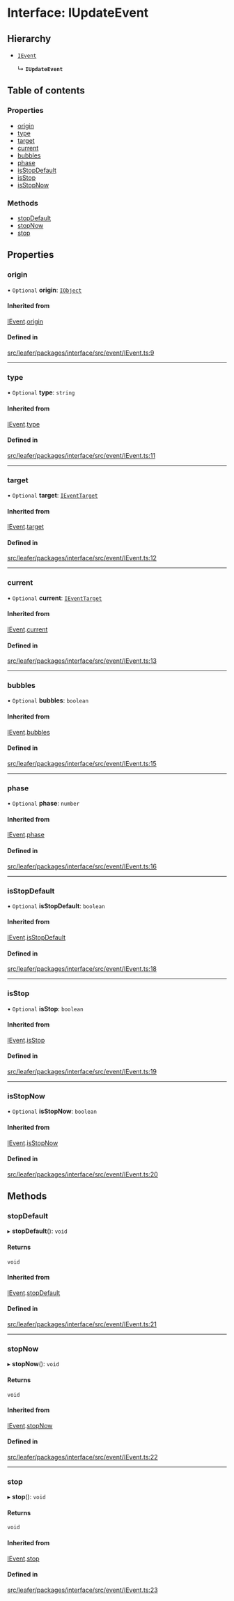 # Interface: IUpdateEvent

## Hierarchy

- [`IEvent`](IEvent.md)

  ↳ **`IUpdateEvent`**

## Table of contents

### Properties

- [origin](IUpdateEvent.md#origin)
- [type](IUpdateEvent.md#type)
- [target](IUpdateEvent.md#target)
- [current](IUpdateEvent.md#current)
- [bubbles](IUpdateEvent.md#bubbles)
- [phase](IUpdateEvent.md#phase)
- [isStopDefault](IUpdateEvent.md#isstopdefault)
- [isStop](IUpdateEvent.md#isstop)
- [isStopNow](IUpdateEvent.md#isstopnow)

### Methods

- [stopDefault](IUpdateEvent.md#stopdefault)
- [stopNow](IUpdateEvent.md#stopnow)
- [stop](IUpdateEvent.md#stop)

## Properties

### origin

• `Optional` **origin**: [`IObject`](IObject.md)

#### Inherited from

[IEvent](IEvent.md).[origin](IEvent.md#origin)

#### Defined in

[src/leafer/packages/interface/src/event/IEvent.ts:9](https://github.com/leaferjs/leafer/blob/95ff07e0d4def3c18ac6ce3fa51ec0d271dffaae/packages/interface/src/event/IEvent.ts#L9)

___

### type

• `Optional` **type**: `string`

#### Inherited from

[IEvent](IEvent.md).[type](IEvent.md#type)

#### Defined in

[src/leafer/packages/interface/src/event/IEvent.ts:11](https://github.com/leaferjs/leafer/blob/95ff07e0d4def3c18ac6ce3fa51ec0d271dffaae/packages/interface/src/event/IEvent.ts#L11)

___

### target

• `Optional` **target**: [`IEventTarget`](IEventTarget.md)

#### Inherited from

[IEvent](IEvent.md).[target](IEvent.md#target)

#### Defined in

[src/leafer/packages/interface/src/event/IEvent.ts:12](https://github.com/leaferjs/leafer/blob/95ff07e0d4def3c18ac6ce3fa51ec0d271dffaae/packages/interface/src/event/IEvent.ts#L12)

___

### current

• `Optional` **current**: [`IEventTarget`](IEventTarget.md)

#### Inherited from

[IEvent](IEvent.md).[current](IEvent.md#current)

#### Defined in

[src/leafer/packages/interface/src/event/IEvent.ts:13](https://github.com/leaferjs/leafer/blob/95ff07e0d4def3c18ac6ce3fa51ec0d271dffaae/packages/interface/src/event/IEvent.ts#L13)

___

### bubbles

• `Optional` **bubbles**: `boolean`

#### Inherited from

[IEvent](IEvent.md).[bubbles](IEvent.md#bubbles)

#### Defined in

[src/leafer/packages/interface/src/event/IEvent.ts:15](https://github.com/leaferjs/leafer/blob/95ff07e0d4def3c18ac6ce3fa51ec0d271dffaae/packages/interface/src/event/IEvent.ts#L15)

___

### phase

• `Optional` **phase**: `number`

#### Inherited from

[IEvent](IEvent.md).[phase](IEvent.md#phase)

#### Defined in

[src/leafer/packages/interface/src/event/IEvent.ts:16](https://github.com/leaferjs/leafer/blob/95ff07e0d4def3c18ac6ce3fa51ec0d271dffaae/packages/interface/src/event/IEvent.ts#L16)

___

### isStopDefault

• `Optional` **isStopDefault**: `boolean`

#### Inherited from

[IEvent](IEvent.md).[isStopDefault](IEvent.md#isstopdefault)

#### Defined in

[src/leafer/packages/interface/src/event/IEvent.ts:18](https://github.com/leaferjs/leafer/blob/95ff07e0d4def3c18ac6ce3fa51ec0d271dffaae/packages/interface/src/event/IEvent.ts#L18)

___

### isStop

• `Optional` **isStop**: `boolean`

#### Inherited from

[IEvent](IEvent.md).[isStop](IEvent.md#isstop)

#### Defined in

[src/leafer/packages/interface/src/event/IEvent.ts:19](https://github.com/leaferjs/leafer/blob/95ff07e0d4def3c18ac6ce3fa51ec0d271dffaae/packages/interface/src/event/IEvent.ts#L19)

___

### isStopNow

• `Optional` **isStopNow**: `boolean`

#### Inherited from

[IEvent](IEvent.md).[isStopNow](IEvent.md#isstopnow)

#### Defined in

[src/leafer/packages/interface/src/event/IEvent.ts:20](https://github.com/leaferjs/leafer/blob/95ff07e0d4def3c18ac6ce3fa51ec0d271dffaae/packages/interface/src/event/IEvent.ts#L20)

## Methods

### stopDefault

▸ **stopDefault**(): `void`

#### Returns

`void`

#### Inherited from

[IEvent](IEvent.md).[stopDefault](IEvent.md#stopdefault)

#### Defined in

[src/leafer/packages/interface/src/event/IEvent.ts:21](https://github.com/leaferjs/leafer/blob/95ff07e0d4def3c18ac6ce3fa51ec0d271dffaae/packages/interface/src/event/IEvent.ts#L21)

___

### stopNow

▸ **stopNow**(): `void`

#### Returns

`void`

#### Inherited from

[IEvent](IEvent.md).[stopNow](IEvent.md#stopnow)

#### Defined in

[src/leafer/packages/interface/src/event/IEvent.ts:22](https://github.com/leaferjs/leafer/blob/95ff07e0d4def3c18ac6ce3fa51ec0d271dffaae/packages/interface/src/event/IEvent.ts#L22)

___

### stop

▸ **stop**(): `void`

#### Returns

`void`

#### Inherited from

[IEvent](IEvent.md).[stop](IEvent.md#stop)

#### Defined in

[src/leafer/packages/interface/src/event/IEvent.ts:23](https://github.com/leaferjs/leafer/blob/95ff07e0d4def3c18ac6ce3fa51ec0d271dffaae/packages/interface/src/event/IEvent.ts#L23)

